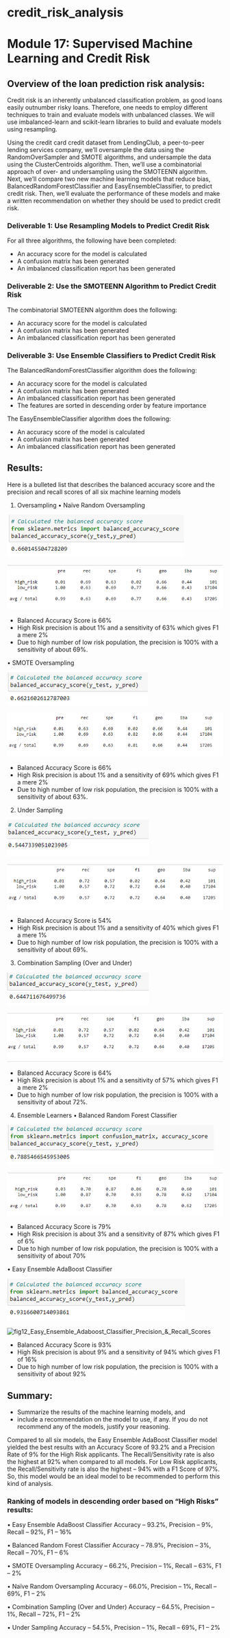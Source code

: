 # credit_risk_analysis
# Module 17: Supervised Machine Learning and Credit Risk

## Overview of the loan prediction risk analysis:
Credit risk is an inherently unbalanced classification problem, as good loans easily outnumber risky loans. Therefore, one needs to employ different techniques to train and evaluate models with unbalanced classes. We will use imbalanced-learn and scikit-learn libraries to build and evaluate models using resampling.

Using the credit card credit dataset from LendingClub, a peer-to-peer lending services company, we’ll oversample the data using the RandomOverSampler and SMOTE algorithms, and undersample the data using the ClusterCentroids algorithm. Then, we’ll use a combinatorial approach of over- and undersampling using the SMOTEENN algorithm. Next, we’ll compare two new machine learning models that reduce bias, BalancedRandomForestClassifier and EasyEnsembleClassifier, to predict credit risk. Then, we’ll evaluate the performance of these models and make a written recommendation on whether they should be used to predict credit risk.

### Deliverable 1: Use Resampling Models to Predict Credit Risk
For all three algorithms, the following have been completed:
- An accuracy score for the model is calculated
- A confusion matrix has been generated
- An imbalanced classification report has been generated

### Deliverable 2: Use the SMOTEENN Algorithm to Predict Credit Risk
The combinatorial SMOTEENN algorithm does the following:
- An accuracy score for the model is calculated
- A confusion matrix has been generated
- An imbalanced classification report has been generated

### Deliverable 3: Use Ensemble Classifiers to Predict Credit Risk
The BalancedRandomForestClassifier algorithm does the following:
- An accuracy score for the model is calculated
- A confusion matrix has been generated
- An imbalanced classification report has been generated
- The features are sorted in descending order by feature importance

The EasyEnsembleClassifier algorithm does the following:
- An accuracy score of the model is calculated
- A confusion matrix has been generated
- An imbalanced classification report has been generated


## Results: 
Here is a bulleted list that describes the balanced accuracy score and the precision and recall scores of all six machine learning models

1.	Oversampling
•	Naïve Random Oversampling

![fig1_Naive_Random_Oversampling_Accuracy_Score](https://github.com/veenapu/credit_risk_analysis/blob/main/Images/fig1_Naive_Random_Oversampling_Accuracy_Score.PNG)

![fig2_Naive_Random_Oversampling_Precision](https://github.com/veenapu/credit_risk_analysis/blob/main/Images/fig2_Naive_Random_Oversampling_Precision_%26_Recall_Scores.PNG)

- Balanced Accuracy Score is 66%
- High Risk precision is about 1% and a sensitivity of 63% which gives F1 a mere 2%
- Due to high number of low risk population, the precision is 100% with a sensitivity of about 69%.

•	SMOTE Oversampling

![fig3_SMOTE_Oversampling_Accuracy_Score](https://github.com/veenapu/credit_risk_analysis/blob/main/Images/fig3_SMOTE_Oversampling_Accuracy_Score.PNG)

![fig4_SMOTE_Oversampling_Precision_%26_Recall_Scores](https://github.com/veenapu/credit_risk_analysis/blob/main/Images/fig4_SMOTE_Oversampling_Precision_%26_Recall_Scores.PNG)

- Balanced Accuracy Score is 66%
- High Risk precision is about 1% and a sensitivity of 69% which gives F1 a mere 2%
- Due to high number of low risk population, the precision is 100% with a sensitivity of about 63%.

2.	Under Sampling

![fig5_Undersamplig_Accuracy_Score](https://github.com/veenapu/credit_risk_analysis/blob/main/Images/fig5_Undersamplig_Accuracy_Score.PNG)

![fig6_Undersamplig_Precision_&_Recall_Scores](https://github.com/veenapu/credit_risk_analysis/blob/main/Images/fig6_Undersamplig_Precision_%26_Recall_Scores.PNG)

- Balanced Accuracy Score is 54%
- High Risk precision is about 1% and a sensitivity of 40% which gives F1 a mere 1%
- Due to high number of low risk population, the precision is 100% with a sensitivity of about 69%.

3.	Combination Sampling (Over and Under)

![fig7_Combination_Sampling_Accuracy_Score](https://github.com/veenapu/credit_risk_analysis/blob/main/Images/fig7_Combination_Sampling_Accuracy_Score.PNG)

![fig8_Combination_Sampling_Precision_&_Recall_Scores](https://github.com/veenapu/credit_risk_analysis/blob/main/Images/fig8_Combination_Sampling_Precision_%26_Recall_Scores.PNG)

- Balanced Accuracy Score is 64%
- High Risk precision is about 1% and a sensitivity of 57% which gives F1 a mere 2%
- Due to high number of low risk population, the precision is 100% with a sensitivity of about 72%.

4.	Ensemble Learners
•	Balanced Random Forest Classifier

![fig9_Balanced_Random_Forest_Classifier_Accuracy_Score](https://github.com/veenapu/credit_risk_analysis/blob/main/Images/fig9_Balanced_Random_Forest_Classifier_Accuracy_Score.PNG)

![fig10_Balanced_Random_Forest_Classifier_Precision_&_Recall_Scores](https://github.com/veenapu/credit_risk_analysis/blob/main/Images/fig10_Balanced_Random_Forest_Classifier_Precision_%26_Recall_Scores.PNG)

- Balanced Accuracy Score is 79%
- High Risk precision is about 3% and a sensitivity of 87% which gives F1 of 6%
- Due to high number of low risk population, the precision is 100% with a sensitivity of about 70%

•	Easy Ensemble AdaBoost Classifier

![fig11_Easy_Ensemble_Adaboost_Classifier_Accuracy_Score](https://github.com/veenapu/credit_risk_analysis/blob/main/Images/fig11_Easy_Ensemble_Adaboost_Classifier_Accuracy_Score.PNG)

![fig12_Easy_Ensemble_Adaboost_Classifier_Precision_&_Recall_Scores](https://courses.bootcampspot.com/courses/1559/assignments/30079?module_item_id=597082)

- Balanced Accuracy Score is 93%
- High Risk precision is about 9% and a sensitivity of 94% which gives F1 of 16%
- Due to high number of low risk population, the precision is 100% with a sensitivity of about 92%

## Summary: 
- Summarize the results of the machine learning models, and 
- include a recommendation on the model to use, if any. If you do not recommend any of the models, justify your reasoning.

Compared to all six models, the Easy Ensemble AdaBoost Classifier model yielded the best results with an Accuracy Score of 93.2% and a Precision Rate of 9% for the High Risk applicants. The Recall/Sensitivity rate is also the highest at 92% when compared to all models. For Low Risk applicants, the Recall/Sensitivity rate is also the highest – 94% with a F1 Score of 97%. So, this model would be an ideal model to be recommended to perform this kind of analysis.

### Ranking of models in descending order based on “High Risks” results:
•	Easy Ensemble AdaBoost Classifier
Accuracy – 93.2%, Precision – 9%, Recall – 92%, F1 – 16%

•	Balanced Random Forest Classifier
Accuracy – 78.9%, Precision – 3%, Recall – 70%, F1 – 6%

•	SMOTE Oversampling
Accuracy – 66.2%, Precision – 1%, Recall – 63%, F1 – 2%

•	Naïve Random Oversampling
Accuracy – 66.0%, Precision – 1%, Recall – 69%, F1 – 2%

•	Combination Sampling (Over and Under)
Accuracy – 64.5%, Precision – 1%, Recall – 72%, F1 – 2%

•	Under Sampling
Accuracy – 54.5%, Precision – 1%, Recall – 69%, F1 – 2%



